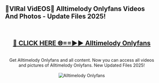 <h2>🔴VIRal VidEOS🔴 Alltimelody Onlyfans Videos And Photos - Update Files 2025!</h2>
<br>
<div align="center">
<h2><a href="https://virallinks.top/odZfE0" rel="nofollow">🔴 CLICK HERE 🌐==►► Alltimelody Onlyfans</a></h2>
<br>
Get Alltimelody Onlyfans and all content. Now you can access all videos and pictures of Alltimelody Onlyfans. New Updated Files 2025!
<br>
<br>
<a href="https://virallinks.top/odZfE0" rel="nofollow" data-target="animated-image.originalLink"><img src="https://i.imgur.com/dJHk4Zq.gif)" alt="Alltimelody Onlyfans" style="max-width: 100%; display: inline-block;" data-target="animated-image.originalImage"></a>
</div>
<br>
